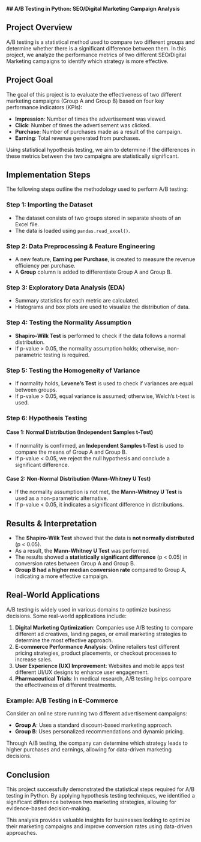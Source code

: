 **## A/B Testing in Python: SEO/Digital Marketing Campaign Analysis**

## **Project Overview**
A/B testing is a statistical method used to compare two different groups and determine whether there is a significant difference between them. In this project, we analyze the performance metrics of two different SEO/Digital Marketing campaigns to identify which strategy is more effective.

## **Project Goal**
The goal of this project is to evaluate the effectiveness of two different marketing campaigns (Group A and Group B) based on four key performance indicators (KPIs):
- **Impression**: Number of times the advertisement was viewed.
- **Click**: Number of times the advertisement was clicked.
- **Purchase**: Number of purchases made as a result of the campaign.
- **Earning**: Total revenue generated from purchases.

Using statistical hypothesis testing, we aim to determine if the differences in these metrics between the two campaigns are statistically significant.

## **Implementation Steps**
The following steps outline the methodology used to perform A/B testing:

### **Step 1: Importing the Dataset**
- The dataset consists of two groups stored in separate sheets of an Excel file.
- The data is loaded using `pandas.read_excel()`.

### **Step 2: Data Preprocessing & Feature Engineering**
- A new feature, **Earning per Purchase**, is created to measure the revenue efficiency per purchase.
- A **Group** column is added to differentiate Group A and Group B.

### **Step 3: Exploratory Data Analysis (EDA)**
- Summary statistics for each metric are calculated.
- Histograms and box plots are used to visualize the distribution of data.

### **Step 4: Testing the Normality Assumption**
- **Shapiro-Wilk Test** is performed to check if the data follows a normal distribution.
- If p-value > 0.05, the normality assumption holds; otherwise, non-parametric testing is required.

### **Step 5: Testing the Homogeneity of Variance**
- If normality holds, **Levene’s Test** is used to check if variances are equal between groups.
- If p-value > 0.05, equal variance is assumed; otherwise, Welch’s t-test is used.

### **Step 6: Hypothesis Testing**
#### **Case 1: Normal Distribution (Independent Samples t-Test)**
- If normality is confirmed, an **Independent Samples t-Test** is used to compare the means of Group A and Group B.
- If p-value < 0.05, we reject the null hypothesis and conclude a significant difference.

#### **Case 2: Non-Normal Distribution (Mann-Whitney U Test)**
- If the normality assumption is not met, the **Mann-Whitney U Test** is used as a non-parametric alternative.
- If p-value < 0.05, it indicates a significant difference in distributions.

## **Results & Interpretation**
- The **Shapiro-Wilk Test** showed that the data is **not normally distributed** (p < 0.05).
- As a result, the **Mann-Whitney U Test** was performed.
- The results showed a **statistically significant difference** (p < 0.05) in conversion rates between Group A and Group B.
- **Group B had a higher median conversion rate** compared to Group A, indicating a more effective campaign.

## **Real-World Applications**
A/B testing is widely used in various domains to optimize business decisions. Some real-world applications include:

1. **Digital Marketing Optimization**: Companies use A/B testing to compare different ad creatives, landing pages, or email marketing strategies to determine the most effective approach.
2. **E-commerce Performance Analysis**: Online retailers test different pricing strategies, product placements, or checkout processes to increase sales.
3. **User Experience (UX) Improvement**: Websites and mobile apps test different UI/UX designs to enhance user engagement.
4. **Pharmaceutical Trials**: In medical research, A/B testing helps compare the effectiveness of different treatments.

### **Example: A/B Testing in E-Commerce**
Consider an online store running two different advertisement campaigns:
- **Group A**: Uses a standard discount-based marketing approach.
- **Group B**: Uses personalized recommendations and dynamic pricing.

Through A/B testing, the company can determine which strategy leads to higher purchases and earnings, allowing for data-driven marketing decisions.

## **Conclusion**
This project successfully demonstrated the statistical steps required for A/B testing in Python. By applying hypothesis testing techniques, we identified a significant difference between two marketing strategies, allowing for evidence-based decision-making.

This analysis provides valuable insights for businesses looking to optimize their marketing campaigns and improve conversion rates using data-driven approaches.


